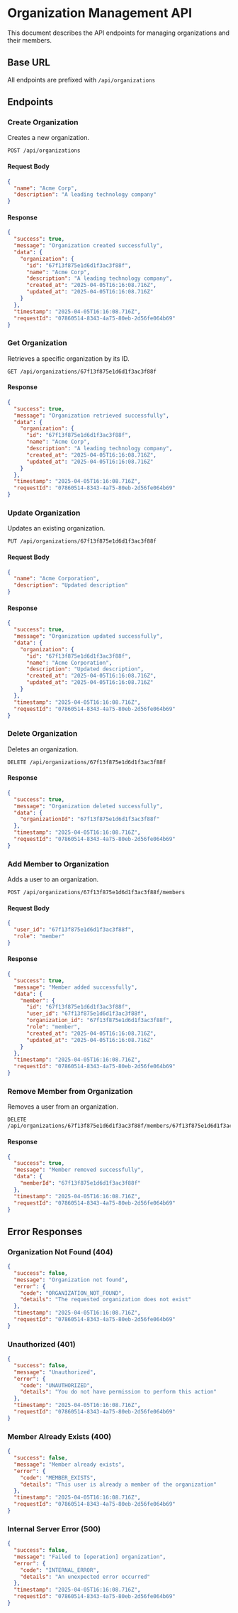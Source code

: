 # Organization Management API

This document describes the API endpoints for managing organizations and their members.

## Base URL

All endpoints are prefixed with `/api/organizations`

## Endpoints

### Create Organization

Creates a new organization.

```http
POST /api/organizations
```

#### Request Body

```json
{
  "name": "Acme Corp",
  "description": "A leading technology company"
}
```

#### Response

```json
{
  "success": true,
  "message": "Organization created successfully",
  "data": {
    "organization": {
      "id": "67f13f875e1d6d1f3ac3f88f",
      "name": "Acme Corp",
      "description": "A leading technology company",
      "created_at": "2025-04-05T16:16:08.716Z",
      "updated_at": "2025-04-05T16:16:08.716Z"
    }
  },
  "timestamp": "2025-04-05T16:16:08.716Z",
  "requestId": "07860514-8343-4a75-80eb-2d56fe064b69"
}
```

### Get Organization

Retrieves a specific organization by its ID.

```http
GET /api/organizations/67f13f875e1d6d1f3ac3f88f
```

#### Response

```json
{
  "success": true,
  "message": "Organization retrieved successfully",
  "data": {
    "organization": {
      "id": "67f13f875e1d6d1f3ac3f88f",
      "name": "Acme Corp",
      "description": "A leading technology company",
      "created_at": "2025-04-05T16:16:08.716Z",
      "updated_at": "2025-04-05T16:16:08.716Z"
    }
  },
  "timestamp": "2025-04-05T16:16:08.716Z",
  "requestId": "07860514-8343-4a75-80eb-2d56fe064b69"
}
```

### Update Organization

Updates an existing organization.

```http
PUT /api/organizations/67f13f875e1d6d1f3ac3f88f
```

#### Request Body

```json
{
  "name": "Acme Corporation",
  "description": "Updated description"
}
```

#### Response

```json
{
  "success": true,
  "message": "Organization updated successfully",
  "data": {
    "organization": {
      "id": "67f13f875e1d6d1f3ac3f88f",
      "name": "Acme Corporation",
      "description": "Updated description",
      "created_at": "2025-04-05T16:16:08.716Z",
      "updated_at": "2025-04-05T16:16:08.716Z"
    }
  },
  "timestamp": "2025-04-05T16:16:08.716Z",
  "requestId": "07860514-8343-4a75-80eb-2d56fe064b69"
}
```

### Delete Organization

Deletes an organization.

```http
DELETE /api/organizations/67f13f875e1d6d1f3ac3f88f
```

#### Response

```json
{
  "success": true,
  "message": "Organization deleted successfully",
  "data": {
    "organizationId": "67f13f875e1d6d1f3ac3f88f"
  },
  "timestamp": "2025-04-05T16:16:08.716Z",
  "requestId": "07860514-8343-4a75-80eb-2d56fe064b69"
}
```

### Add Member to Organization

Adds a user to an organization.

```http
POST /api/organizations/67f13f875e1d6d1f3ac3f88f/members
```

#### Request Body

```json
{
  "user_id": "67f13f875e1d6d1f3ac3f88f",
  "role": "member"
}
```

#### Response

```json
{
  "success": true,
  "message": "Member added successfully",
  "data": {
    "member": {
      "id": "67f13f875e1d6d1f3ac3f88f",
      "user_id": "67f13f875e1d6d1f3ac3f88f",
      "organization_id": "67f13f875e1d6d1f3ac3f88f",
      "role": "member",
      "created_at": "2025-04-05T16:16:08.716Z",
      "updated_at": "2025-04-05T16:16:08.716Z"
    }
  },
  "timestamp": "2025-04-05T16:16:08.716Z",
  "requestId": "07860514-8343-4a75-80eb-2d56fe064b69"
}
```

### Remove Member from Organization

Removes a user from an organization.

```http
DELETE /api/organizations/67f13f875e1d6d1f3ac3f88f/members/67f13f875e1d6d1f3ac3f88f
```

#### Response

```json
{
  "success": true,
  "message": "Member removed successfully",
  "data": {
    "memberId": "67f13f875e1d6d1f3ac3f88f"
  },
  "timestamp": "2025-04-05T16:16:08.716Z",
  "requestId": "07860514-8343-4a75-80eb-2d56fe064b69"
}
```

## Error Responses

### Organization Not Found (404)

```json
{
  "success": false,
  "message": "Organization not found",
  "error": {
    "code": "ORGANIZATION_NOT_FOUND",
    "details": "The requested organization does not exist"
  },
  "timestamp": "2025-04-05T16:16:08.716Z",
  "requestId": "07860514-8343-4a75-80eb-2d56fe064b69"
}
```

### Unauthorized (401)

```json
{
  "success": false,
  "message": "Unauthorized",
  "error": {
    "code": "UNAUTHORIZED",
    "details": "You do not have permission to perform this action"
  },
  "timestamp": "2025-04-05T16:16:08.716Z",
  "requestId": "07860514-8343-4a75-80eb-2d56fe064b69"
}
```

### Member Already Exists (400)

```json
{
  "success": false,
  "message": "Member already exists",
  "error": {
    "code": "MEMBER_EXISTS",
    "details": "This user is already a member of the organization"
  },
  "timestamp": "2025-04-05T16:16:08.716Z",
  "requestId": "07860514-8343-4a75-80eb-2d56fe064b69"
}
```

### Internal Server Error (500)

```json
{
  "success": false,
  "message": "Failed to [operation] organization",
  "error": {
    "code": "INTERNAL_ERROR",
    "details": "An unexpected error occurred"
  },
  "timestamp": "2025-04-05T16:16:08.716Z",
  "requestId": "07860514-8343-4a75-80eb-2d56fe064b69"
}
```
